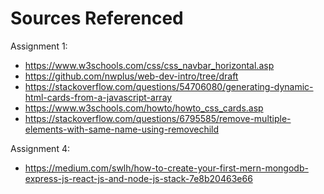 # Sources Referenced

Assignment 1:

- https://www.w3schools.com/css/css_navbar_horizontal.asp
- https://github.com/nwplus/web-dev-intro/tree/draft
- https://stackoverflow.com/questions/54706080/generating-dynamic-html-cards-from-a-javascript-array
- https://www.w3schools.com/howto/howto_css_cards.asp
- https://stackoverflow.com/questions/6795585/remove-multiple-elements-with-same-name-using-removechild

Assignment 4:
- https://medium.com/swlh/how-to-create-your-first-mern-mongodb-express-js-react-js-and-node-js-stack-7e8b20463e66